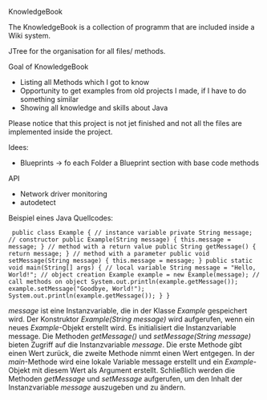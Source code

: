 KnowledgeBook

The KnowledgeBook is a collection of programm that are included inside a Wiki system.

JTree for the organisation for all files/ methods.

Goal of KnowledgeBook
 - Listing all Methods which I got to know
 - Opportunity to get examples from old projects I made, if I have to do something similar
 - Showing all knowledge and skills about Java

Please notice that this project is not jet finished and not all the files are implemented inside the project. 


Idees:
- Blueprints -> fo each Folder a Blueprint section with base code methods

API
 - Network driver monitoring
 - autodetect
 
 
 
 Beispiel eines Java Quellcodes:
 
` public class Example {
  // instance variable
  private String message;
  // constructor
  public Example(String message) {
    this.message = message;
  }
  // method with a return value
  public String getMessage() {
    return message;
  }
  // method with a parameter
  public void setMessage(String message) {
    this.message = message;
  }
  public static void main(String[] args) {
    // local variable
    String message = "Hello, World!";
    // object creation
    Example example = new Example(message);
    // call methods on object
    System.out.println(example.getMessage());
    example.setMessage("Goodbye, World!");
    System.out.println(example.getMessage());
  }
}`

_message_ ist eine Instanzvariable, die in der Klasse _Example_ gespeichert wird.
Der Konstruktor _Example(String message)_ wird aufgerufen, wenn ein neues _Example_-Objekt erstellt wird. Es initialisiert die Instanzvariable message.
Die Methoden _getMessage()_ und _setMessage(String message)_ bieten Zugriff auf die Instanzvariable _message_. Die erste Methode gibt einen Wert zurück, die zweite Methode nimmt einen Wert entgegen.
In der _main_-Methode wird eine lokale Variable message erstellt und ein _Example_-Objekt mit diesem Wert als Argument erstellt.
Schließlich werden die Methoden _getMessage_ und _setMessage_ aufgerufen, um den Inhalt der Instanzvariable _message_ auszugeben und zu ändern.

